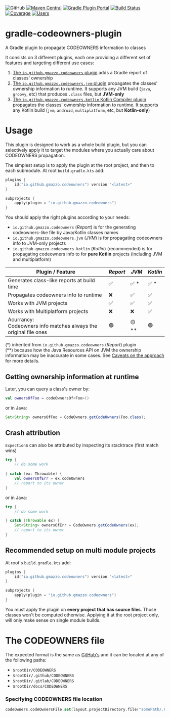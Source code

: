 ![GitHub](https://img.shields.io/github/license/gmazzo/gradle-codeowners-plugin)
[![Maven Central](https://img.shields.io/maven-central/v/io.github.gmazzo.codeowners/matcher)](https://central.sonatype.com/artifact/io.github.gmazzo.codeowners/matcher)
[![Gradle Plugin Portal](https://img.shields.io/gradle-plugin-portal/v/io.github.gmazzo.codeowners)](https://plugins.gradle.org/plugin/io.github.gmazzo.codeowners)
[![Build Status](https://github.com/gmazzo/gradle-codeowners-plugin/actions/workflows/build.yaml/badge.svg)](https://github.com/gmazzo/gradle-codeowners-plugin/actions/workflows/build.yaml)
[![Coverage](https://codecov.io/gh/gmazzo/gradle-codeowners-plugin/branch/main/graph/badge.svg?token=ExYkP1Q9oE)](https://codecov.io/gh/gmazzo/gradle-codeowners-plugin)
[![Users](https://img.shields.io/badge/users_by-Sourcegraph-purple)](https://sourcegraph.com/search?q=content:io.github.gmazzo.codeowners+-repo:github.com/gmazzo/gradle-codeowners-plugin)

# gradle-codeowners-plugin
A Gradle plugin to propagate CODEOWNERS information to classes

It consists on 3 different plugins, each one providing a different set of features and targeting different use cases:
1) [The `io.github.gmazzo.codeowners` plugin](README-report.md) adds a Gradle report of classes' ownership
2) [The `io.github.gmazzo.codeowners.jvm` plugin](README-jvm.md) propagates the classes' ownership information to runtime. It supports any JVM build (`java`, `groovy`, etc) that produces `.class` files, but **JVM-only**
3) [The `io.github.gmazzo.codeowners.kotlin` Kotlin Compiler plugin](README-kotlin.md) propagates the classes' ownership information to runtime. It supports any Kotlin build (`jvm`, `android`, `multiplatform`, etc, but **Kotlin-only**)

# Usage
This plugin is designed to work as a whole build plugin, but you can selectively apply it to target the modules where you actually care about CODEOWNERS propagation.

The simplest setup is to apply the plugin at the root project, and then to each submodule. At root `build.gradle.kts` add:
```kotlin
plugins {
    id("io.github.gmazzo.codeowners") version "<latest>" 
}

subprojects {
    apply(plugin = "io.github.gmazzo.codeowners")
}
```

You should apply the right plugins according to your needs:
- `io.github.gmazzo.codeowners` (_Report_) is for the generating codeowners-like file by Java/Kotlin classes names
- `io.github.gmazzo.codeowners.jvm` (_JVM_) is for propagating codeowners info to JVM-only projects
- `io.github.gmazzo.codeowners.kotlin` (_Kotlin_) (recommended) is for propagating codeowners info to for **pure Kotlin** projects (including JVM and multiplatform)

| Plugin / Feature                                                     | _Report_ | _JVM_ | _Kotlin_ |
|----------------------------------------------------------------------|----------|-------|----------|
| Generates class-like reports at build time                           | ✅       | ✅ *  | ✅ *     |
| Propagates codeowners info to runtime                                | ❌       | ✅    | ✅       |
| Works with JVM projects                                              | ✅       | ✅    | ✅       |
| Works with Multiplatform projects                                    | ❌       | ❌    | ✅       |
| Acurrancy:<br/>Codeowners info matches always the original file ones | 🟢       | 🟡 ** | 🟢       |

(*) inherited from `io.github.gmazzo.codeowners` (_Report_) plugin<br/>
(**) because how the Java Resources API on JVM the ownership information may be inaccurate in some cases. See [Caveats on the approach](./README-jvm.md#caveats-on-the-approach) for more details.

## Getting ownership information at runtime
Later, you can query a class's owner by:
```kotlin
val ownersOfFoo = codeOwnersOf<Foo>()
```
or in Java:
```java
Set<String> ownersOfFoo = CodeOwners.getCodeOwners(Foo.class);
```

## Crash attribution
`Expection`s can also be attributed by inspecting its stacktrace (first match wins)
```kotlin
try {
    // do some work
    
} catch (ex: Throwable) {
    val ownersOfErr = ex.codeOwners
    // report to its owner
}
```
or in Java:
```java
try {
    // do some work

} catch (Throwable ex) {
    Set<String> ownersOfErr = CodeOwners.getCodeOwners(ex);
    // report to its owner
}
```

## Recommended setup on multi module projects
At root's `build.gradle.kts` add:
```kotlin
plugins {
    id("io.github.gmazzo.codeowners") version "<latest>"
}

subprojects {
    apply(plugin = "io.github.gmazzo.codeowners")
}
```
You must apply the plugin on **every project that has source files**. Those classes won't be computed otherwise.
Applying it at the root project only, will only make sense on single module builds.

# The CODEOWNERS file
The expected format is the same as [GitHub's](https://docs.github.com/en/repositories/managing-your-repositorys-settings-and-features/customizing-your-repository/about-code-owners#codeowners-syntax) and it can be located at any of the following paths:
- `$rootDir/CODEOWNERS`
- `$rootDir/.github/CODEOWNERS`
- `$rootDir/.gitlab/CODEOWNERS`
- `$rootDir/docs/CODEOWNERS`

### Specifying CODEOWNERS file location
```kotlin
codeOwners.codeOwnersFile.set(layout.projectDirectory.file("somePath/.CODEOWNERS"))
```

